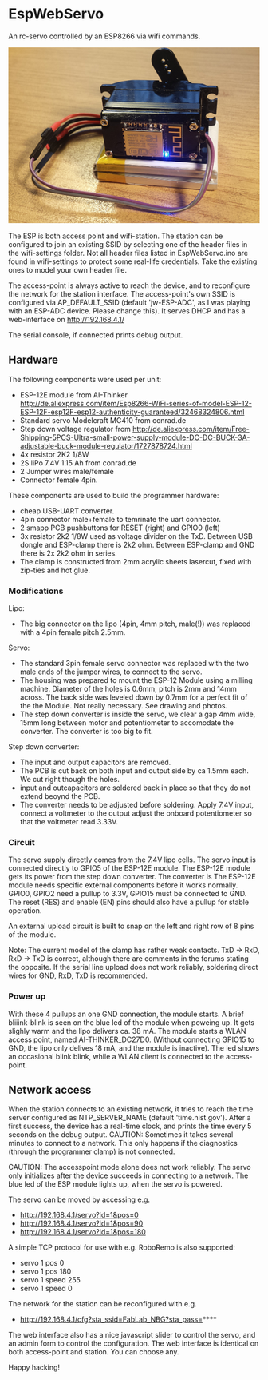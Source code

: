 # EspWebServo
An rc-servo controlled by an ESP8266 via wifi commands.

<a href="https://raw.githubusercontent.com/fablabnbg/EspWebServo/master/photos"><img src="https://raw.githubusercontent.com/fablabnbg/EspWebServo/master/photos/20160105_153520.jpg" /></a>

The ESP is both access point and wifi-station. The station can be configured to join an existing SSID by selecting one of the header files in the wifi-settings folder. Not all header files listed in EspWebServo.ino are found in wifi-settings to protect some real-life credentials. Take the existing ones to model your own header file.

The access-point is always active to reach the device, and to reconfigure the network for the station interface.
The access-point's own SSID is configured via AP_DEFAULT_SSID (default 'jw-ESP-ADC', as I was playing with an ESP-ADC device. Please change this). It serves DHCP and has a web-interface on http://192.168.4.1/

The serial console, if connected prints debug output.

## Hardware

The following components were used per unit:

* ESP-12E module from AI-Thinker http://de.aliexpress.com/item/Esp8266-WiFi-series-of-model-ESP-12-ESP-12F-esp12F-esp12-authenticity-guaranteed/32468324806.html
* Standard servo Modelcraft MC410 from conrad.de
* Step down voltage regulator from http://de.aliexpress.com/item/Free-Shipping-5PCS-Ultra-small-power-supply-module-DC-DC-BUCK-3A-adjustable-buck-module-regulator/1727878724.html
* 4x resistor 2K2 1/8W
* 2S liPo 7.4V 1.15 Ah from conrad.de
* 2 Jumper wires male/female
* Connector female 4pin.

These components are used to build the programmer hardware:

* cheap USB-UART converter.
* 4pin connector male+female to temrinate the uart connector.
* 2 smapp PCB pushbuttons for RESET (right) and GPIO0 (left)
* 3x resistor 2k2 1/8W used as voltage divider on the TxD.
  Between USB dongle and ESP-clamp there is 2k2 ohm.
  Between ESP-clamp and GND there is 2x 2k2 ohm in series.
* The clamp is constructed from 2mm acrylic sheets lasercut,
  fixed with zip-ties and hot glue.


### Modifications

Lipo:

* The big connector on the lipo (4pin, 4mm pitch, male(!)) was replaced with a 4pin female pitch 2.5mm.

Servo: 

* The standard 3pin female servo connector was replaced with the two male ends of the jumper wires, to connect to the servo.
* The housing was prepared to mount the ESP-12 Module using a milling machine. Diameter of the holes is 0.6mm, pitch is 2mm and 14mm across. The back side was leveled down by 0.7mm for a perfect fit of the the Module. Not really necessary.  See drawing and photos.
* The step down converter is inside the servo, we clear a gap 4mm wide, 15mm long between motor and potentiometer to accomodate the converter. The converter is too big to fit.

Step down converter:
* The input and output capacitors are removed. 
* The PCB is cut back on both input and output side by ca 1.5mm each. We cut right though the holes.
* input and outcapacitors are soldered back in place so that they do not extend beoynd the PCB.
* The converter needs to be adjusted before soldering. Apply 7.4V input, connect a voltmeter to the output
adjust the onboard potentiometer so that the voltmeter read 3.33V.

### Circuit

The servo supply directly comes from the 7.4V lipo cells. The servo input is
connected directly to GPIO5 of the ESP-12E module. The ESP-12E module gets its
power from the step down converter. The converter is The ESP-12E module needs
specific external components before it works normally. GPIO0, GPIO2 need a
pullup to 3.3V, GPIO15 must be connected to GND. The reset (RES) and enable (EN) pins should also have a 
pullup for stable operation. 

An external upload circuit is built to snap on the left and right row of 8 pins of the module.

Note: The current model of the clamp has rather weak contacts.
TxD -> RxD, RxD -> TxD is correct, although there are comments in the forums stating the opposite.
If the serial line upload does not work reliably, soldering direct wires for GND, RxD, TxD is recommended.

### Power up
With these 4 pullups an one GND connection, the module starts. A brief bliiink-blink 
is seen on the blue led of the module when poweing up.  It gets slighly warm and the lipo
delivers ca. 38 mA. The module starts a WLAN access point, named
AI-THINKER_DC27D0. (Without connecting GPIO15 to GND, the lipo only delives
18 mA, and the module is inactive).
The led shows an occasional blink blink, while a WLAN client is connected to the access-point.


## Network access
When the station connects to an existing network, it tries to reach the time server configured as NTP_SERVER_NAME (default 'time.nist.gov'). After a first success, the device has a real-time clock, and prints the time every 5 seconds on the debug output.
CAUTION: Sometimes it takes several minutes to connect to a network. This only happens if the diagnostics (through the programmer clamp) is not connected.

CAUTION: The accesspoint mode alone does not work reliably. The servo only initializes after the device succeeds in connecting to a network. The blue led of the ESP module lights up, when the servo is powered.


The servo can be moved by accessing e.g.

* http://192.168.4.1/servo?id=1&pos=0
* http://192.168.4.1/servo?id=1&pos=90
* http://192.168.4.1/servo?id=1&pos=180

A simple TCP protocol for use with e.g. RoboRemo is also supported:

 *   servo 1 pos 0
 *   servo 1 pos 180
 *   servo 1 speed 255
 *   servo 1 speed 0

The network for the station can be reconfigured with e.g.

* http://192.168.4.1/cfg?sta_ssid=FabLab_NBG?sta_pass=****

The web interface also has a nice javascript slider to control the servo, and an admin form to control the configuration.
The web interface is identical on both access-point and station. You can choose any.

Happy hacking!

